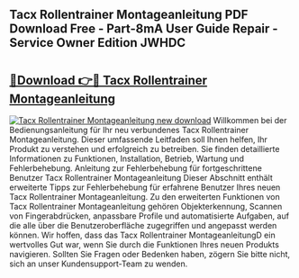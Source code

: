 ## Tacx Rollentrainer Montageanleitung PDF Download Free - Part-8mA User Guide Repair - Service Owner Edition JWHDC

# <h2><a href="http://df8ahkr.blite.top/?on=Tacx+Rollentrainer+Montageanleitung">🔗Download 👉🔴 Tacx Rollentrainer Montageanleitung</a></h2>

[![Tacx Rollentrainer Montageanleitung new download](https://i.imgur.com/lujVjoI.png)](http://df8ahkr.blite.top/?on=Tacx+Rollentrainer+Montageanleitung)
Willkommen bei der Bedienungsanleitung für Ihr neu verbundenes Tacx Rollentrainer Montageanleitung. Dieser umfassende Leitfaden soll Ihnen helfen, Ihr Produkt zu verstehen und erfolgreich zu betreiben. Sie finden detaillierte Informationen zu Funktionen, Installation, Betrieb, Wartung und Fehlerbehebung. Anleitung zur Fehlerbehebung für fortgeschrittene Benutzer Tacx Rollentrainer Montageanleitung Dieser Abschnitt enthält erweiterte Tipps zur Fehlerbehebung für erfahrene Benutzer Ihres neuen Tacx Rollentrainer Montageanleitung. Zu den erweiterten Funktionen von Tacx Rollentrainer Montageanleitung gehören Objekterkennung, Scannen von Fingerabdrücken, anpassbare Profile und automatisierte Aufgaben, auf die alle über die Benutzeroberfläche zugegriffen und angepasst werden können. Wir hoffen, dass das Tacx Rollentrainer MontageanleitungD ein wertvolles Gut war, wenn Sie durch die Funktionen Ihres neuen Produkts navigieren. Sollten Sie Fragen oder Bedenken haben, zögern Sie bitte nicht, sich an unser Kundensupport-Team zu wenden.
